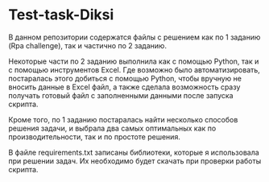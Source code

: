 # Test-task-Diksi
В данном репозитории содержатся файлы с решением как по 1 заданию (Rpa challenge), так и частично по 2 заданию. 

Некоторые части по 2 заданию выполнила как с помощью Python, так и с помощью инструментов Excel. Где возможно было автоматизировать, постаралась этого добиться с помощью Python, чтобы вручную не вносить данные в Excel файл, а также сделала возможность сразу получать готовый файл с заполненными данными после запуска скрипта. 

Кроме того, по 1 заданию постаралась найти несколько способов решения задачи, и выбрала два самых оптимальных как по производительности, так и по простоте решения. 

В файле requirements.txt записаны библиотеки, которые я использовала при решении задач. Их необходимо будет скачать при проверки работы скрипта. 

